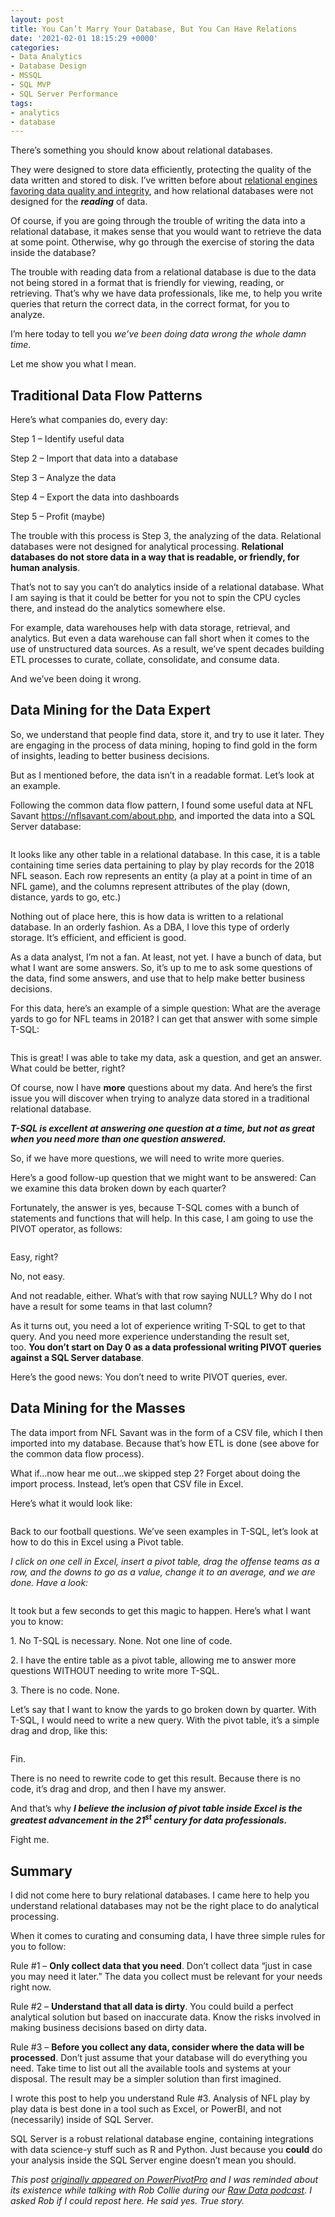 ```yaml
---
layout: post
title: You Can’t Marry Your Database, But You Can Have Relations
date: '2021-02-01 18:15:29 +0000'
categories:
- Data Analytics
- Database Design
- MSSQL
- SQL MVP
- SQL Server Performance
tags:
- analytics
- database
---
```


<p>There’s something you should know about relational databases.</p>   <p>They were designed to store data efficiently, protecting the quality of the data written and stored to disk. I’ve written before about <a href="https://thomaslarock.com/2018/07/databases-101/" target="_blank" rel="noreferrer noopener">relational engines favoring data quality and integrity</a>, and how relational databases were not designed for the <strong><em>reading</em></strong> of data.</p>   <p>Of course, if you are going through the trouble of writing the data into a relational database, it makes sense that you would want to retrieve the data at some point. Otherwise, why go through the exercise of storing the data inside the database?</p>   <p>The trouble with reading data from a relational database is due to the data not being stored in a format that is friendly for viewing, reading, or retrieving. That’s why we have data professionals, like me, to help you write queries that return the correct data, in the correct format, for you to analyze.</p>   <p>I’m here today to tell you&nbsp;<em>we’ve been doing data wrong the whole damn time</em>.</p>   <p>Let me show you what I mean.</p>   <h2 id="h-traditional-data-flow-patterns">Traditional Data Flow Patterns</h2>   <p>Here’s what companies do, every day:</p>   <p>Step 1 – Identify useful data</p>   <p>Step 2 – Import that data into a database</p>   <p>Step 3 – Analyze the data</p>   <p>Step 4 – Export the data into dashboards</p>   <p>Step 5 – Profit (maybe)</p>   <p>The trouble with this process is Step 3, the analyzing of the data. Relational databases were not designed for analytical processing. <strong>Relational databases do not store data in a way that is readable, or friendly, for human analysis</strong>.</p>   <p>That’s not to say you can’t do analytics inside of a relational database. What I am saying is that it could be better for you not to spin the CPU cycles there, and instead do the analytics somewhere else.</p>   <p>For example, data warehouses help with data storage, retrieval, and analytics. But even a data warehouse can fall short when it comes to the use of unstructured data sources. As a result, we’ve spent decades building ETL processes to curate, collate, consolidate, and consume data.</p>   <p>And we’ve been doing it wrong.</p>   <h2>Data Mining for the Data Expert</h2>   <p>So, we understand that people find data, store it, and try to use it later. They are engaging in the process of data mining, hoping to find gold in the form of insights, leading to better business decisions.</p>   <p>But as I mentioned before, the data isn’t in a readable format. Let’s look at an example.</p>   <p>Following the common data flow pattern, I found some useful data at NFL Savant <a href="https://nflsavant.com/about.php">https://nflsavant.com/about.php</a>, and imported the data into a SQL Server database:</p>   <div class="wp-block-image"><figure class="aligncenter size-large"><img src="https://thomaslarock.com/wp-content/uploads/2021/02/image-8-600x417.png" alt="" class="wp-image-20578"/></figure></div>   <p>It looks like any other table in a relational database. In this case, it is a table containing time series data pertaining to play by play records for the 2018 NFL season. Each row represents an entity (a play at a point in time of an NFL game), and the columns represent attributes of the play (down, distance, yards to go, etc.)</p>   <p>Nothing out of place here, this is how data is written to a relational database. In an orderly fashion. As a DBA, I love this type of orderly storage. It’s efficient, and efficient is good.</p>   <p>As a data analyst, I’m not a fan. At least, not yet. I have a bunch of data, but what I want are some answers. So, it’s up to me to ask some questions of the data, find some answers, and use that to help make better business decisions.</p>   <p>For this data, here’s an example of a simple question: What are the average yards to go for NFL teams in 2018? I can get that answer with some simple T-SQL:</p>   <div class="wp-block-image"><figure class="aligncenter size-large"><img src="https://thomaslarock.com/wp-content/uploads/2021/02/image-9-378x600.png" alt="" class="wp-image-20579"/></figure></div>   <p>This is great! I was able to take my data, ask a question, and get an answer. What could be better, right?</p>   <p>Of course, now I have&nbsp;<strong>more</strong>&nbsp;questions about my data. And here’s the first issue you will discover when trying to analyze data stored in a traditional relational database.</p>   <p><strong><em>T-SQL is excellent at answering one question at a time, but not as great when you need more than one question answered.</em></strong></p>   <p>So, if we have more questions, we will need to write more queries.</p>   <p>Here’s a good follow-up question that we might want to be answered: Can we examine this data broken down by each quarter?</p>   <p>Fortunately, the answer is yes, because T-SQL comes with a bunch of statements and functions that will help. In this case, I am going to use the PIVOT operator, as follows:</p>   <div class="wp-block-image"><figure class="aligncenter size-large"><img src="https://thomaslarock.com/wp-content/uploads/2021/02/image-10-491x600.png" alt="" class="wp-image-20580"/></figure></div>   <p>Easy, right?</p>   <p>No, not easy.</p>   <p>And not readable, either. What’s with that row saying NULL? Why do I not have a result for some teams in that last column?</p>   <p>As it turns out, you need a lot of experience writing T-SQL to get to that query. And you need more experience understanding the result set, too.&nbsp;<strong>You don’t start on Day 0 as a data professional writing PIVOT queries against a SQL Server database</strong>.</p>   <p>Here’s the good news: You don’t need to write PIVOT queries, ever.</p>   <h2>Data Mining for the Masses</h2>   <p>The data import from NFL Savant was in the form of a CSV file, which I then imported into my database. Because that’s how ETL is done (see above for the common data flow process).</p>   <p>What if…now hear me out…we skipped step 2? Forget about doing the import process. Instead, let’s open that CSV file in Excel.</p>   <p>Here’s what it would look like:</p>   <div class="wp-block-image"><figure class="aligncenter size-large"><img src="https://thomaslarock.com/wp-content/uploads/2021/02/image-11-600x287.png" alt="" class="wp-image-20581"/></figure></div>   <p>Back to our football questions. We’ve seen examples in T-SQL, let’s look at how to do this in Excel using a Pivot table.</p>   <p><em>I click on one cell in Excel, insert a pivot table, drag the offense teams as a row, and the downs to go as a value, change it to an average, and we are done. Have a look:</em></p>   <div class="wp-block-image"><figure class="aligncenter size-full"><img src="https://thomaslarock.com/wp-content/uploads/2021/02/PIVOT.gif" alt="" class="wp-image-20587"/></figure></div>   <p>It took but a few seconds to get this magic to happen. Here’s what I want you to know:</p>   <p>1. No T-SQL is necessary. None. Not one line of code.</p>   <p>2. I have the entire table as a pivot table, allowing me to answer more questions WITHOUT needing to write more T-SQL.</p>   <p>3. There is no code. None.</p>   <p>Let’s say that I want to know the yards to go broken down by quarter. With T-SQL, I would need to write a new query. With the pivot table, it’s a simple drag and drop, like this:</p>   <div class="wp-block-image"><figure class="aligncenter size-full"><img src="https://thomaslarock.com/wp-content/uploads/2021/02/PIVOT2.gif" alt="" class="wp-image-20588"/></figure></div>   <p></p>   <p>Fin.</p>   <p>There is no need to rewrite code to get this result. Because there is no code, it’s drag and drop, and then I have my answer.</p>   <p>And that’s why&nbsp;<strong><em>I believe the inclusion of pivot table inside Excel is the greatest advancement in the 21<sup>st</sup>&nbsp;century for data professionals.</em></strong></p>   <p>Fight me.</p>   <h2>Summary</h2>   <p>I did not come here to bury relational databases. I came here to help you understand relational databases may not be the right place to do analytical processing.</p>   <p>When it comes to curating and consuming data, I have three simple rules for you to follow:</p>   <p>Rule #1 –&nbsp;<strong>Only collect data that you need</strong>. Don’t collect data “just in case you may need it later.” The data you collect must be relevant for your needs right now.</p>   <p>Rule #2 –&nbsp;<strong>Understand that all data is dirty</strong>. You could build a perfect analytical solution but based on inaccurate data. Know the risks involved in making business decisions based on dirty data.</p>   <p>Rule #3 –&nbsp;<strong>Before you collect any data, consider where the data will be processed</strong>. Don’t just assume that your database will do everything you need. Take time to list out all the available tools and systems at your disposal. The result may be a simpler solution than first imagined.</p>   <p>I wrote this post to help you understand Rule #3. Analysis of NFL play by play data is best done in a tool such as Excel, or PowerBI, and not (necessarily) inside of SQL Server.</p>   <p>SQL Server is a robust relational database engine, containing integrations with data science-y stuff such as R and Python. Just because you <strong>could</strong> do your analysis inside the SQL Server engine doesn’t mean you should.</p>   <p><em>This post <a href="https://powerpivotpro.com/2019/03/you-cant-marry-your-database-but-you-can-have-relations/" target="_blank" rel="noreferrer noopener">originally appeared on PowerPivotPro</a> and I was reminded about its existence while talking with Rob Collie during our <a href="https://powerpivotpro.com/rawdatapodcast/" target="_blank" rel="noreferrer noopener">Raw Data podcast</a>. I asked Rob if I could repost here. He said yes. True story.</em></p>